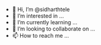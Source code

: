 - 👋 Hi, I’m @sidharthtele
- 👀 I’m interested in ...
- 🌱 I’m currently learning ...
- 💞️ I’m looking to collaborate on ...
- 📫 How to reach me ...

<!---
sidharthtele/sidharthtele is a ✨ special ✨ repository because its `README.md` (this file) appears on your GitHub profile.
You can click the Preview link to take a look at your changes.
--->
